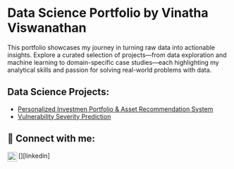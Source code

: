 <h1>Data Science Portfolio by Vinatha Viswanathan</h1>

This portfolio showcases my journey in turning raw data into actionable insights. Explore a curated selection of projects—from data exploration and machine learning to domain-specific case studies—each highlighting my analytical skills and passion for solving real-world problems with data.


<h2>Data Science Projects:</h2>

- [Personalized Investmen Portfolio & Asset Recommendation System](https://github.com/joshmadakor1/Algorithms-Practice)
- [Vulnerability Severity Prediction](https://github.com/joshmadakor1/Algorithms-Practice)


<h2> 🤳 Connect with me:</h2>
[<img align="left" alt="Vinatha Viswanathan | LinkedIn" width="22px" src="https://cdn.jsdelivr.net/npm/simple-icons@v3/icons/linkedin.svg" />][linkedin]

[linkedin]: https://www.linkedin.com/in/vinatha-viswanathan

